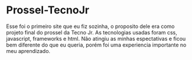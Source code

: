 # Prossel-TecnoJr

Esse foi o primeiro site que eu fiz sozinha, o proposito dele era como projeto final do prossel da Tecno Jr. 
As tecnologias usadas foram css, javascript, frameworks e html.
Não atingiu as minhas espectativas e ficou bem diferente do que eu queria, porém foi uma experiencia importante no meu aprendizado.
